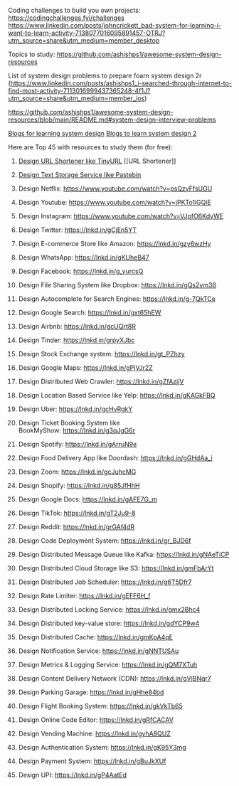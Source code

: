 Coding challenges to build you own projects: https://codingchallenges.fyi/challenges
https://www.linkedin.com/posts/johncrickett_bad-system-for-learning-i-want-to-learn-activity-7138077016095891457-OTRJ?utm_source=share&utm_medium=member_desktop

Topics to study: 
https://github.com/ashishps1/awesome-system-design-resources

List of system design problems to prepare foarn system design 2r
(https://www.linkedin.com/posts/ashishps1_i-searched-through-internet-to-find-most-activity-7113016999437365248-4f1J?utm_source=share&utm_medium=member_ios)

https://github.com/ashishps1/awesome-system-design-resources/blob/main/README.md#system-design-interview-problems

[Blogs for learning system design](https://www.linkedin.com/posts/ryanlpeterman_27-vetted-engineering-blogs-that-will-help-activity-7113965105964339200-KvFR?utm_source=share&utm_medium=member_ios)
[Blogs to learn system design 2](https://www.linkedin.com/posts/arpit-adlakha-30691a101_github-kilimchoiengineering-blogs-a-curated-activity-7117758813612515328-Gp1m?utm_source=share&utm_medium=member_ios)


Here are Top 45 with resources to study them (for free):

1) [Design URL Shortener like TinyURL](https://www.youtube.com/watch?v=fMZMm_0ZhK4)
   [[URL Shortener]]

2) [Design Text Storage Service like Pastebin](https://www.youtube.com/watch?v=josjRSBqEBI)

3) Design Netflix: https://www.youtube.com/watch?v=psQzyFfsUGU

4) Design Youtube: https://www.youtube.com/watch?v=jPKTo1iGQiE

5) Design Instagram: https://www.youtube.com/watch?v=VJpfO6KdyWE

6) Design Twitter: https://lnkd.in/gCjEn5YT

7) Design E-commerce Store like Amazon: https://lnkd.in/gzy6wzHy

8) Design WhatsApp: https://lnkd.in/gKUheB47

9) Design Facebook: https://lnkd.in/g_yurcsQ

10) Design File Sharing System like Dropbox: https://lnkd.in/gQs2vm38

11) Design Autocomplete for Search Engines: https://lnkd.in/g-7QkTCe

12) Design Google Search: https://lnkd.in/gxt65hEW

13) Design Airbnb: https://lnkd.in/gcUQrt8R

14) Design Tinder: https://lnkd.in/grpyXJbc

15) Design Stock Exchange system: https://lnkd.in/gt_PZhzy

16) Design Google Maps: https://lnkd.in/gPjVJr2Z

17) Design Distributed Web Crawler: https://lnkd.in/gZfAzjjV

18) Design Location Based Service like Yelp: https://lnkd.in/gKAGkFBQ

19) Design Uber: https://lnkd.in/gcHvRgkY

20) Design Ticket Booking System like BookMyShow: https://lnkd.in/g3qJgG6r

21) Design Spotify: https://lnkd.in/gArruN9e

22) Design Food Delivery App like Doordash: https://lnkd.in/gGHdAa_i

23) Design Zoom: https://lnkd.in/gcJuhcMG

24) Design Shopify: https://lnkd.in/g85JfHhH

25) Design Google Docs: https://lnkd.in/gAFE7G_m

26) Design TikTok: https://lnkd.in/gT2Ju9-8

27) Design Reddit: https://lnkd.in/grGAf4dR

28) Design Code Deployment System: https://lnkd.in/gr_BJD6f

29) Design Distributed Message Queue like Kafka: https://lnkd.in/gNAeTiCP

30) Design Distributed Cloud Storage like S3: https://lnkd.in/gmFbArYt

31) Design Distributed Job Scheduler: https://lnkd.in/g6T5Dfr7

32) Design Rate Limiter: https://lnkd.in/gEFF6H_f

33) Design Distributed Locking Service: https://lnkd.in/gmx2Bhc4

34) Design Distributed key-value store: https://lnkd.in/gdYCP9w4

35) Design Distributed Cache: https://lnkd.in/gmKpA4qE

36) Design Notification Service: https://lnkd.in/gNNTUSAu

37) Design Metrics & Logging Service: https://lnkd.in/gQM7XTuh

38) Design Content Delivery Network (CDN): https://lnkd.in/gVjBNqr7

39) Design Parking Garage: https://lnkd.in/gHhe84bd

40) Design Flight Booking System: https://lnkd.in/gkVkTb65

41) Design Online Code Editor: https://lnkd.in/gRfCACAV

42) Design Vending Machine: https://lnkd.in/gyhA8QUZ

43) Design Authentication System: https://lnkd.in/gK95Y3mg

44) Design Payment System: https://lnkd.in/gBuJkXUf

45) Design UPI: https://lnkd.in/gP4AatEd

